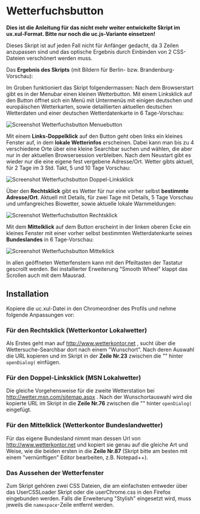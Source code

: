 # Wetterfuchsbutton
**Dies ist die Anleitung für das nicht mehr weiter entwickelte Skript im ux.xul-Format. Bitte nur noch die uc.js-Variante einsetzen!**

Dieses Skript ist auf jeden Fall nicht für Anfänger gedacht, da 3 Zeilen anzupassen sind und das optische Ergebnis durch 
Einbinden von 2 CSS-Dateien verschönert werden muss.

Das **Ergebnis des Skripts** (mit Bildern für Berlin- bzw. Brandenburg-Vorschau):

Im Groben funktioniert das Skript folgendermassen: Nach dem Browserstart gibt es in der Menubar einen kleinen Wetterbutton. 
Mit einem Linksklick auf den Button öffnet sich ein Menü mit Untermenüs mit einigen deutschen und europäischen Wetterkarten, 
sowie detaillierten aktuellen deutschen Wetterdaten und einer deutschen Wetterdatenkarte in 6 Tage-Vorschau:

![Screenshot Wetterfuchsbutton Menuebutton](https://github.com/ardiman/userChrome.js/raw/master/wetterfuchsbutton/scr_wfb_menubutton.png)

Mit einem **Links-Doppelklick** auf den Button geht oben links ein kleines Fenster auf, in dem **lokale Wetterinfos** erscheinen. 
Dabei kann man bis zu 4 verschiedene Orte über eine kleine Searchbar suchen und wählen, die aber nur in der aktuellen 
Browsersession verbleiben. Nach dem Neustart gibt es wieder nur die eine eigene fest vergebene Adresse/Ort. Wetter gibts aktuell, 
für 2 Tage im 3 Std. Takt, 5 und 10 Tage Vorschau:

![Screenshot Wetterfuchsbutton Doppel-Linksklick](https://github.com/ardiman/userChrome.js/raw/master/wetterfuchsbutton/scr_wfb_linksdoppelklick.png)

Über den **Rechtsklick** gibt es Wetter für nur eine vorher selbst **bestimmte Adresse/Ort**. Aktuell mit Details, für zwei Tage mit 
Details, 5 Tage Vorschau und umfangreiches Biowetter, sowie aktuelle lokale Warnmeldungen:

![Screenshot Wetterfuchsbutton Rechtsklick](https://github.com/ardiman/userChrome.js/raw/master/wetterfuchsbutton/scr_wfb_rechtsklick.png)

Mit dem **Mittelklick** auf dem Button erscheint in der linken oberen Ecke ein kleines Fenster mit einer vorher selbst bestimmten 
Wetterdatenkarte seines **Bundeslandes** in 6 Tage-Vorschau:

![Screenshot Wetterfuchsbutton Mittelklick](https://github.com/ardiman/userChrome.js/raw/master/wetterfuchsbutton/scr_wfb_mittelklick.png)

In allen geöffneten Wetterfenstern kann mit den Pfeiltasten der Tastatur gescrollt werden. Bei installierter Erweiterung 
"Smooth Wheel" klappt das Scrollen auch mit dem Mausrad.

## Installation
Kopiere die uc.xul-Datei in den Chromeordner des Profils und nehme folgende Anpassungen vor:

### Für den Rechtsklick (Wetterkontor Lokalwetter)
Als Erstes geht man auf http://www.wetterkontor.net , sucht über die Wettersuche-Searchbar dort nach einem "Wunschort". 
Nach deren Auswahl die URL kopieren und im Skript in der **Zeile Nr.23** zwischen die "" hinter `openDialog(` einfügen.

### Für den Doppel-Linksklick (MSN Lokalwetter)
Die gleiche Vorgehensweise für die zweite Wetterstation bei http://wetter.msn.com/sitemap.aspx . Nach der Wunschortauswahl 
wird die kopierte URL im Skript in die **Zeile Nr.76** zwischen die "" hinter `openDialog(` eingefügt. 

### Für den Mittelklick (Wetterkontor Bundeslandwetter)
Für das eigene Bundesland nimmt man dessen Url von http://www.wetterkontor.net und kopiert sie genau auf die gleiche Art und 
Weise, wie die beiden ersten in die **Zeile Nr.87** (Skript bitte am besten mit einem "vernünftigen" Editor bearbeiten, z.B. 
Notepad++).

### Das Aussehen der Wetterfenster
Zum Skript gehören zwei CSS Dateien, die am einfachsten entweder über das UserCSSLoader Skript oder die userChrome.css in den 
Firefox eingebunden werden. Falls die Erweiterung "Stylish" eingesetzt wird, muss jeweils die `namespace`-Zeile entfernt werden.